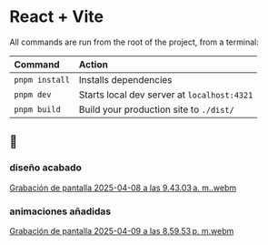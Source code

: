 # React + Vite

All commands are run from the root of the project, from a terminal:

| Command                   | Action                                           |
| :------------------------ | :----------------------------------------------- |
| `pnpm install`             | Installs dependencies                            |
| `pnpm dev`             | Starts local dev server at `localhost:4321`      |
| `pnpm build`           | Build your production site to `./dist/`          |

## 👀 


### diseño acabado
[Grabación de pantalla 2025-04-08 a las 9.43.03 a. m..webm](https://github.com/user-attachments/assets/a8241b85-f964-48b5-86d1-fe1ae02cfd00)

### animaciones añadidas
[Grabación de pantalla 2025-04-09 a las 8.59.53 p. m.webm](https://github.com/user-attachments/assets/bda684dc-6c71-40cf-b519-48607773cf39)
